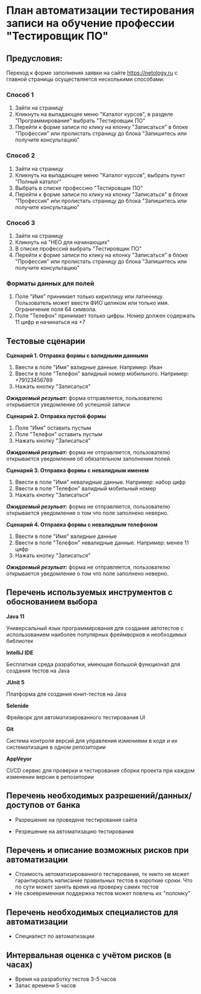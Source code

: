 # План автоматизации тестирования записи на обучение профессии "Тестировщик ПО"

## Предусловия:
Переход к форме заполнения заявки на сайте https://netology.ru с главной страницы осуществляется несколькими способами:

### Способ 1

1. Зайти на страницу 
2. Кликнуть на выпадающее меню "Каталог курсов", в разделе "Программирование" выбрать "Тестировщик ПО" 
3. Перейти к форме записи по клику на кпонку "Записаться" в блоке "Профессия" или пролистать страницу до блока "Запишитесь или получите консультацию"

### Способ 2

1. Зайти на страницу 
2. Кликнуть на выпадающее меню "Каталог курсов", выбрать пункт "Полный каталог"
3. Выбрать в списке профессию "Тестировщик ПО"
3. Перейти к форме записи по клику на кпонку "Записаться" в блоке "Профессия" или пролистать страницу до блока "Запишитесь или получите консультацию"

### Способ 3

1. Зайти на страницу 
2. Кликнуть на "НЕО для начинающих"
3. В списке профессий выбрать "Тестировщик ПО" 
4. Перейти к форме записи по клику на кпонку "Записаться" в блоке "Профессия" или пролистать страницу до блока "Запишитесь или получите консультацию"

### Форматы данных для полей

1. Поле "Имя" принимает только кириллицу или латинницу. Пользователь может ввести ФИО целиком или только имя. Ограничение поля 64 символа.
2. Поле "Телефон" принимает только цифры. Номер должен содержать 11 цифр и начинаться на +7 

## Тестовые сценарии

**Сценарий 1. Отправка формы с валидными данными** 

1. Ввести в поле "Имя" валидные данные. Например: Иван 
2. Ввести в поле "Телефон" валидный номер мобильного. Например: +79123456789
3. Нажать кнопку "Записаться"

***Ожидаемый резульат:*** форма отправляется, пользователю открывается уведомление об успешной записи

**Сценарий 2. Отправка пустой формы**

1. Поле "Имя" оставить пустым
2. Поле "Телефон" оставить пустым
3. Нажать кнопку "Записаться"

***Ожидаемый резульат:*** форма не отправляется, пользователю открывается уведомление об обязательном заполнении полей.

**Сценарий 3. Отправка формы с невалидным именем**

1. Ввести в поле "Имя" невалидные данные. Например: набор цифр
2. Ввести в поле "Телефон" валидный мобильный номер
3. Нажать кнопку "Записаться"

***Ожидаемый резульат:*** форма не отправляется, пользователю открывается уведомление о том что поле заполнено неверно.

**Сценарий 4. Отправка формы с невалидным телефоном**

1. Ввести в поле "Имя" валидные данные
2. Ввести в поле "Телефон" невалидные данные. Например: менее 11 цифр
3. Нажать кнопку "Записаться"

***Ожидаемый резульат:*** форма не отправляется, пользователю открывается уведомление о том что поле заполнено неверно.

## Перечень используемых инструментов с обоснованием выбора

**Java 11**

Универсальный язык программирования для создания автотестов с использованием наиболее популярных фреймворков и необходимых библиотек

**IntelliJ IDE**

Бесплатная среда разработки, имеющая большой функционал для создания тестов на Java

**JUnit 5**

Платформа для создания юнит-тестов на Java

**Selenide**

Фрейворк для автоматизированного тестирования UI

**Git**

Система контроля версий для управления измениями в коде и их систематизация в одном репозитории 

**AppVeyor**

CI/CD сервис для проверки и тестирования сборки проекта при каждом изменении версии в репозитории

## Перечень необходимых разрешений/данных/доступов от банка 

* Разрешение на проведене тестирования сайта

* Резрешение на автоматизацию тестирования

## Перечень и описание возможных рисков при автоматизации

* Стоимость автоматизированного тестирования, тк никто не может гарантировать написание правильных тестов в короткие сроки. Что по сути может занять время на проверку самих тестов
* Не своевременная поддержка тестов может повлечь их "поломку"

## Перечень необходимых специалистов для автоматизации

* Специалист по автоматизации 

## Интервальная оценка с учётом рисков (в часах)

* Время на разработку тестов 3-5 часов
* Запас времени 5 часов

